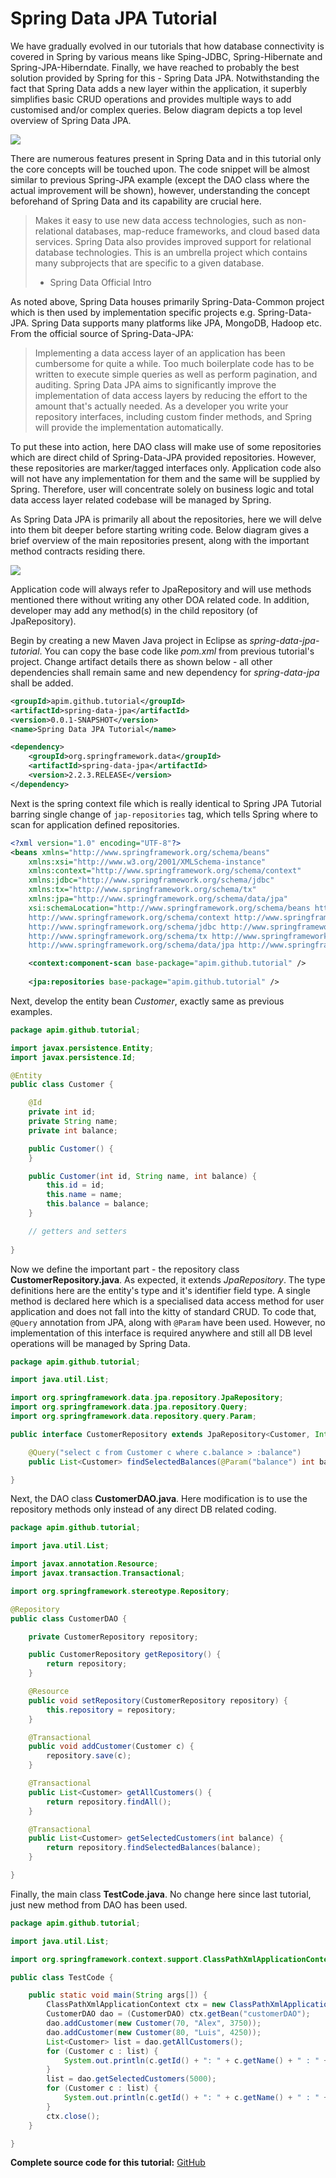 # Spring Data JPA Tutorial

We have gradually evolved in our tutorials that how database connectivity is covered in Spring by various means like Sping-JDBC, Spring-Hibernate and Spring-JPA-Hiberndate. Finally, we have reached to probably the best solution provided by Spring for this - Spring Data JPA. Notwithstanding the fact that Spring Data adds a new layer within the application, it superbly simplifies basic CRUD operations and provides multiple ways to add customised and/or complex queries. Below diagram depicts a top level overview of Spring Data JPA.

![](/images/spring_data_jpa.jpg)

There are numerous features present in Spring Data and in this tutorial only the core concepts will be touched upon. The code snippet will be almost similar to previous Spring-JPA example (except the DAO class where the actual improvement will be shown), however, understanding the concept beforehand of Spring Data and its capability are crucial here.

> Makes it easy to use new data access technologies, such as non-relational databases, map-reduce frameworks, and cloud based data services. Spring Data also provides improved support for relational database technologies. This is an umbrella project which contains many subprojects that are specific to a given database.
> - Spring Data Official Intro

As noted above, Spring Data houses primarily Spring-Data-Common project which is then used by implementation specific projects e.g. Spring-Data-JPA. Spring Data supports many platforms like JPA, MongoDB, Hadoop etc. From the official source of Spring-Data-JPA:

> Implementing a data access layer of an application has been cumbersome for quite a while. Too much boilerplate code has to be written to execute simple queries as well as perform pagination, and auditing. Spring Data JPA aims to significantly improve the implementation of data access layers by reducing the effort to the amount that's actually needed. As a developer you write your repository interfaces, including custom finder methods, and Spring will provide the implementation automatically.

To put these into action, here DAO class will make use of some repositories which are direct child of Spring-Data-JPA provided repositories. However, these repositories are marker/tagged interfaces only. Application code also will not have any implementation for them and the same will be supplied by Spring. Therefore, user will concentrate solely on business logic and total data access layer related codebase will be managed by Spring.

As Spring Data JPA is primarily all about the repositories, here we will delve into them bit deeper before starting writing code. Below diagram gives a brief overview of the main repositories present, along with the important method contracts residing there.

![](/images/spring_data_arch.jpg)

Application code will always refer to JpaRepository and will use methods mentioned there without writing any other DOA related code. In addition, developer may add any method(s) in the child repository (of JpaRepository).

Begin by creating a new Maven Java project in Eclipse as *spring-data-jpa-tutorial*. You can copy the base code like *pom.xml* from previous tutorial's project. Change artifact details there as shown below - all other dependencies shall remain same and new dependency for *spring-data-jpa* shall be added.

```xml
<groupId>apim.github.tutorial</groupId>
<artifactId>spring-data-jpa</artifactId>
<version>0.0.1-SNAPSHOT</version>
<name>Spring Data JPA Tutorial</name>
```

```xml
<dependency>
	<groupId>org.springframework.data</groupId>
	<artifactId>spring-data-jpa</artifactId>
	<version>2.2.3.RELEASE</version>
</dependency>
```

Next is the spring context file which is really identical to Spring JPA Tutorial barring single change of `jap-repositories` tag, which tells Spring where to scan for application defined repositories.

```xml
<?xml version="1.0" encoding="UTF-8"?>
<beans xmlns="http://www.springframework.org/schema/beans"
	xmlns:xsi="http://www.w3.org/2001/XMLSchema-instance"
	xmlns:context="http://www.springframework.org/schema/context"
	xmlns:jdbc="http://www.springframework.org/schema/jdbc"
	xmlns:tx="http://www.springframework.org/schema/tx"
	xmlns:jpa="http://www.springframework.org/schema/data/jpa"
	xsi:schemaLocation="http://www.springframework.org/schema/beans http://www.springframework.org/schema/beans/spring-beans.xsd 
	http://www.springframework.org/schema/context http://www.springframework.org/schema/context/spring-context.xsd
	http://www.springframework.org/schema/jdbc http://www.springframework.org/schema/jdbc/spring-jdbc.xsd
	http://www.springframework.org/schema/tx http://www.springframework.org/schema/tx/spring-tx.xsd
	http://www.springframework.org/schema/data/jpa http://www.springframework.org/schema/data/jpa/spring-jpa.xsd">

	<context:component-scan base-package="apim.github.tutorial" />
	
	<jpa:repositories base-package="apim.github.tutorial" />
```

Next, develop the entity bean *Customer*, exactly same as previous examples.

```java
package apim.github.tutorial;

import javax.persistence.Entity;
import javax.persistence.Id;

@Entity
public class Customer {

	@Id
	private int id;
	private String name;
	private int balance;

	public Customer() {
	}

	public Customer(int id, String name, int balance) {
		this.id = id;
		this.name = name;
		this.balance = balance;
	}

	// getters and setters
	
}
```

Now we define the important part - the repository class **CustomerRepository.java**. As expected, it extends *JpaRepository*. The type definitions here are the entity's type and it's identifier field type. A single method is declared here which is a specialised data access method for user application and does not fall into the kitty of standard CRUD. To code that, `@Query` annotation from JPA, along with `@Param` have been used. However, no implementation of this interface is required anywhere and still all DB level operations will be managed by Spring Data.

```java
package apim.github.tutorial;

import java.util.List;

import org.springframework.data.jpa.repository.JpaRepository;
import org.springframework.data.jpa.repository.Query;
import org.springframework.data.repository.query.Param;

public interface CustomerRepository extends JpaRepository<Customer, Integer> {

	@Query("select c from Customer c where c.balance > :balance")
	public List<Customer> findSelectedBalances(@Param("balance") int balance);

}
```

Next, the DAO class **CustomerDAO.java**. Here modification is to use the repository methods only instead of any direct DB related coding.

```java
package apim.github.tutorial;

import java.util.List;

import javax.annotation.Resource;
import javax.transaction.Transactional;

import org.springframework.stereotype.Repository;

@Repository
public class CustomerDAO {

	private CustomerRepository repository;

	public CustomerRepository getRepository() {
		return repository;
	}

	@Resource
	public void setRepository(CustomerRepository repository) {
		this.repository = repository;
	}

	@Transactional
	public void addCustomer(Customer c) {
		repository.save(c);
	}

	@Transactional
	public List<Customer> getAllCustomers() {
		return repository.findAll();
	}

	@Transactional
	public List<Customer> getSelectedCustomers(int balance) {
		return repository.findSelectedBalances(balance);
	}

}
```

Finally, the main class **TestCode.java**. No change here since last tutorial, just new method from DAO has been used.

```java
package apim.github.tutorial;

import java.util.List;

import org.springframework.context.support.ClassPathXmlApplicationContext;

public class TestCode {

	public static void main(String args[]) {
		ClassPathXmlApplicationContext ctx = new ClassPathXmlApplicationContext("/spring-context.xml");
		CustomerDAO dao = (CustomerDAO) ctx.getBean("customerDAO");
		dao.addCustomer(new Customer(70, "Alex", 3750));
		dao.addCustomer(new Customer(80, "Luis", 4250));
		List<Customer> list = dao.getAllCustomers();
		for (Customer c : list) {
			System.out.println(c.getId() + ": " + c.getName() + " : " + c.getBalance());
		}
		list = dao.getSelectedCustomers(5000);
		for (Customer c : list) {
			System.out.println(c.getId() + ": " + c.getName() + " : " + c.getBalance());
		}
		ctx.close();
	}

}
```

**Complete source code for this tutorial:** [GitHub](https://github.com/apim/spring-data-jpa-tutorial)